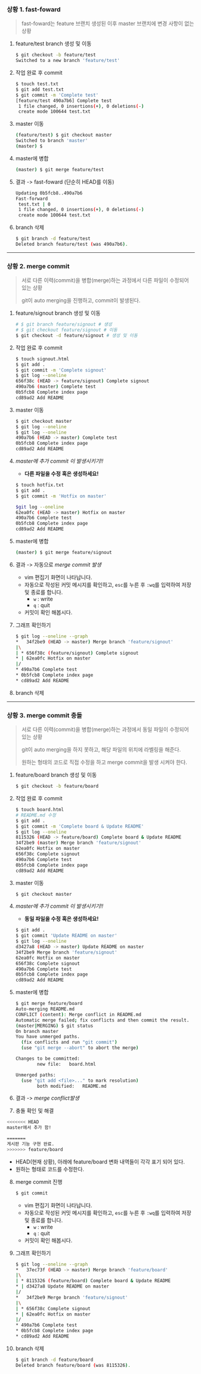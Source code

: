 ### 상황 1. fast-foward

> fast-foward는 feature 브랜치 생성된 이후 master 브랜치에 변경 사항이 없는 상황

1. feature/test branch 생성 및 이동

   ```bash
   $ git checkout -b feature/test
   Switched to a new branch 'feature/test'
   ```

   

2. 작업 완료 후 commit

   ```bash
   $ touch test.txt
   $ git add test.txt
   $ git commit -m 'Complete test'
   [feature/test 490a7b6] Complete test
    1 file changed, 0 insertions(+), 0 deletions(-)
    create mode 100644 test.txt
   ```

   

3. master 이동

   ```bash
   (feature/test) $ git checkout master
   Switched to branch 'master'
   (master) $
   ```

   

4. master에 병합

   ```bash
   (master) $ git merge feature/test
   ```

   

5. 결과 -> fast-foward (단순히 HEAD를 이동)

   ```bash
   Updating 0b5fcb8..490a7b6
   Fast-forward
    test.txt | 0
    1 file changed, 0 insertions(+), 0 deletions(-)
    create mode 100644 test.txt
   
   ```

   

6. branch 삭제

   ```bash
   $ git branch -d feature/test
   Deleted branch feature/test (was 490a7b6).
   ```

   

------

### 상황 2. merge commit

> 서로 다른 이력(commit)을 병합(merge)하는 과정에서 다른 파일이 수정되어 있는 상황
>
> git이 auto merging을 진행하고, commit이 발생된다.

1. feature/signout branch 생성 및 이동

   ```bash
   # $ git branch feature/signout # 생성
   # $ git checkout feature/signout # 이동
   $ git checkout -d feature/signout # 생성 및 이동
   ```

   

   

2. 작업 완료 후 commit

   ```bash
   $ touch signout.html
   $ git add .
   $ git commit -m 'Complete signout'
   $ git log --oneline
   656f38c (HEAD -> feature/signout) Complete signout
   490a7b6 (master) Complete test
   0b5fcb8 Complete index page
   cd89ad2 Add README
   
   ```

   

3. master 이동

   ```bash
   $ git checkout master
   $ git log --oneline
   $ git log --oneline
   490a7b6 (HEAD -> master) Complete test
   0b5fcb8 Complete index page
   cd89ad2 Add README
   
   ```

   

4. *master에 추가 commit 이 발생시키기!!*

   - **다른 파일을 수정 혹은 생성하세요!**

   ```bash
   $ touch hotfix.txt
   $ git add .
   $ git commit -m 'Hotfix on master'
   ```

   ```bash
   $git log --oneline
   62ea0fc (HEAD -> master) Hotfix on master
   490a7b6 Complete test
   0b5fcb8 Complete index page
   cd89ad2 Add README
   ```

   

5. master에 병합

   ```bash
   (master) $ git merge feature/signout
   ```

   

6. 결과 -> 자동으로 *merge commit 발생*

   - vim 편집기 화면이 나타납니다.
   - 자동으로 작성된 커밋 메시지를 확인하고, `esc`를 누른 후 `:wq`를 입력하여 저장 및 종료를 합니다.
     - `w` : write
     - `q` : quit
   - 커밋이 확인 해봅시다.

7. 그래프 확인하기

   ```bash
   $ git log --oneline --graph
   *   34f2be9 (HEAD -> master) Merge branch 'feature/signout'
   |\
   | * 656f38c (feature/signout) Complete signout
   * | 62ea0fc Hotfix on master
   |/
   * 490a7b6 Complete test
   * 0b5fcb8 Complete index page
   * cd89ad2 Add README
   ```

   

8. branch 삭제

------

### 상황 3. merge commit 충돌

> 서로 다른 이력(commit)을 병합(merge)하는 과정에서 동일 파일이 수정되어 있는 상황
>
> git이 auto merging을 하지 못하고, 해당 파일의 위치에 라벨링을 해준다.
>
> 원하는 형태의 코드로 직접 수정을 하고 merge commit을 발생 시켜야 한다.

1. feature/board branch 생성 및 이동

   ```bash
   $ git checkout -b feature/board
   ```

   

2. 작업 완료 후 commit

   ```bash
   $ touch board.html
   # README.md 수정
   $ git add .
   $ git commit -m 'Complete board & Update README'
   $ git log --oneline
   8115326 (HEAD -> feature/board) Complete board & Update README
   34f2be9 (master) Merge branch 'feature/signout'
   62ea0fc Hotfix on master
   656f38c Complete signout
   490a7b6 Complete test
   0b5fcb8 Complete index page
   cd89ad2 Add README
   ```

   

3. master 이동

   ```bash
   $ git checkout master
   ```

   

4. *master에 추가 commit 이 발생시키기!!*

   - **동일 파일을 수정 혹은 생성하세요!**

   ```bash
   $ git add .
   $ git commit 'Update README on master'
   $ git log --oneline
   d3427a8 (HEAD -> master) Update README on master
   34f2be9 Merge branch 'feature/signout'
   62ea0fc Hotfix on master
   656f38c Complete signout
   490a7b6 Complete test
   0b5fcb8 Complete index page
   cd89ad2 Add README
   ```

   

5. master에 병합

   ```bash
   $ git merge feature/board
   Auto-merging README.md
   CONFLICT (content): Merge conflict in README.md
   Automatic merge failed; fix conflicts and then commit the result.
   (master|MERGING) $ git status
   On branch master
   You have unmerged paths.
     (fix conflicts and run "git commit")
     (use "git merge --abort" to abort the merge)
   
   Changes to be committed:
           new file:   board.html
   
   Unmerged paths:
     (use "git add <file>..." to mark resolution)
           both modified:   README.md
   ```

6. 결과 -> *merge conflict발생*

7. 충돌 확인 및 해결

```bash
<<<<<<< HEAD
master에서 추가 함!

=======
게시판 기능 구현 완료.
>>>>>>> feature/board
```

* HEAD(현재 상황), 아래에 feature/board 변화 내역들이 각각 표기 되어 있다.
* 원하는 형태로 코드를 수정한다.

8. merge commit 진행

   ```bash
   $ git commit
   ```
   - vim 편집기 화면이 나타납니다.
   - 자동으로 작성된 커밋 메시지를 확인하고, `esc`를 누른 후 `:wq`를 입력하여 저장 및 종료를 합니다.
     - `w` : write
     - `q` : quit
   - 커밋이 확인 해봅시다.

9. 그래프 확인하기

   ```bash
   $ git log --oneline --graph
   *   37ec73f (HEAD -> master) Merge branch 'feature/board'
   |\
   | * 8115326 (feature/board) Complete board & Update README
   * | d3427a8 Update README on master
   |/
   *   34f2be9 Merge branch 'feature/signout'
   |\
   | * 656f38c Complete signout
   * | 62ea0fc Hotfix on master
   |/
   * 490a7b6 Complete test
   * 0b5fcb8 Complete index page
   * cd89ad2 Add README
   ```

   

10. branch 삭제

    ```bash
    $ git branch -d feature/board
    Deleted branch feature/board (was 8115326).
```
    
    